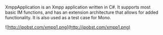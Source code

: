 XmppApplication is an Xmpp application written in C#.  It supports most basic IM functions, and has an extension architecture that allows for added functionality.  It is also used as a test case for Mono.

![http://jpobst.com/xmpp1.png](http://jpobst.com/xmpp1.png)